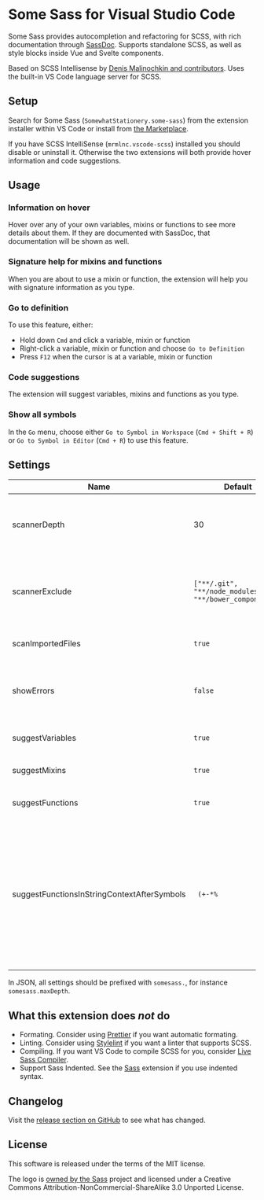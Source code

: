 # Some Sass for Visual Studio Code

Some Sass provides autocompletion and refactoring for SCSS, with rich documentation through [SassDoc](http://sassdoc.com). Supports standalone SCSS, as well as style blocks inside Vue and Svelte components.

Based on SCSS Intellisense by [Denis Malinochkin and contributors](https://github.com/mrmlnc/vscode-scss). Uses the built-in VS Code language server for SCSS.

## Setup

Search for Some Sass (`SomewhatStationery.some-sass`) from the extension installer within VS Code or install from [the Marketplace](https://marketplace.visualstudio.com/items?itemName=SomewhatStationery.some-sass).

If you have SCSS IntelliSense (`mrmlnc.vscode-scss`) installed you should disable or uninstall it. Otherwise the two extensions will both provide hover information and code suggestions.

## Usage

### Information on hover

Hover over any of your own variables, mixins or functions to see more details about them. If they are documented with SassDoc, that documentation will be shown as well.

### Signature help for mixins and functions

When you are about to use a mixin or function, the extension will help you with signature information as you type.

### Go to definition

To use this feature, either:

- Hold down `Cmd` and click a variable, mixin or function
- Right-click a variable, mixin or function and choose `Go to Definition`
- Press `F12` when the cursor is at a variable, mixin or function

### Code suggestions

The extension will suggest variables, mixins and functions as you type.

### Show all symbols

In the `Go` menu, choose either `Go to Symbol in Workspace` (`Cmd + Shift + R`) or `Go to Symbol in Editor` (`Cmd + R`) to use this feature.

## Settings


| Name | Default | Type | Description |
|------|---------|------|-------------|
| scannerDepth | 30 | `number` | The maximum number of nested directories to scan. |
| scannerExclude | `["**/.git", "**/node_modules", "**/bower_components"]` | `string[]` | List of [glob](https://github.com/mrmlnc/fast-glob) patterns for directories that are excluded when scanning. |
| scanImportedFiles | `true` | `boolean` | Allows scan imported files. |
| showErrors | `false` | `boolean` | Allows to display parsing errors from the internal scanner. |
| suggestVariables | `true` | `boolean` | Include variables in suggestions. |
| suggestMixins | `true` | `boolean` | Include mixins in suggestions. |
| suggestFunctions | `true` | `boolean` | Include functions in suggestions. |
| suggestFunctionsInStringContextAfterSymbols | ` (+-*%` | `string` | Suggest functions after the specified symbols when in a string context. For example, if you add the `/` symbol to this setting, then `background: url(images/he|)` could suggest a `hello()` function. |

In JSON, all settings should be prefixed with `somesass.`, for instance `somesass.maxDepth`.

## What this extension does _not_ do

- Formating. Consider using [Prettier](https://marketplace.visualstudio.com/items?itemName=esbenp.prettier-vscode) if you want automatic formating.
- Linting. Consider using [Stylelint](https://marketplace.visualstudio.com/items?itemName=stylelint.vscode-stylelint) if you want a linter that supports SCSS.
- Compiling. If you want VS Code to compile SCSS for you, consider [Live Sass Compiler](https://marketplace.visualstudio.com/items?itemName=glenn2223.live-sass).
- Support Sass Indented. See the [Sass](https://marketplace.visualstudio.com/items?itemName=Syler.sass-indented) extension if you use indented syntax.

## Changelog

Visit the [release section on GitHub](https://github.com/wkillerud/vscode-scss/releases) to see what has changed.

## License

This software is released under the terms of the MIT license.

The logo is [owned by the Sass](https://sass-lang.com/styleguide/brand) project and licensed under a Creative Commons Attribution-NonCommercial-ShareAlike 3.0 Unported License.
